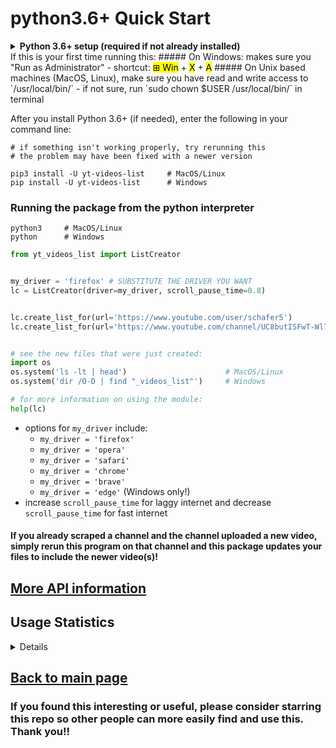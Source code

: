 # python3.6+ Quick Start
<details>
  <summary><b>Python 3.6+ setup (required if not already installed)</b></summary>

This package uses [f-strings](https://cito.github.io/blog/f-strings/) (more [here](https://realpython.com/python-f-strings/)) and as such requires Python 3.6+. If you have an older version of Python, you can download the Python 3.8.2 [macOS 64-bit installer](https://www.python.org/ftp/python/3.8.2/python-3.8.2-macosx10.9.pkg), [Windows x86-64 executable installer](https://www.python.org/ftp/python/3.8.2/python-3.8.2-amd64.exe), [Windows x86 executable installer](https://www.python.org/ftp/python/3.8.2/python-3.8.2.exe), or the [Gzipped source tarball](https://www.python.org/ftp/python/3.8.2/Python-3.8.2.tgz) (most useful for Linux) and follow the instructions to set up Python for your machine. If you want to install a different version, visit the [Python Downloads page](https://www.python.org/downloads/) and select the version you want.

</details>
If this is your first time running this:
##### On Windows: makes sure you "Run as Administrator"
  - shortcut: <mark>⊞ Win</mark> + <mark>X</mark> + <mark>A</mark>
##### On Unix based machines (MacOS, Linux), make sure you have read and write access to `/usr/local/bin/`
  - if not sure, run `sudo chown $USER /usr/local/bin/` in terminal

After you install Python 3.6+ (if needed), enter the following in your command line:

```shell
# if something isn't working properly, try rerunning this
# the problem may have been fixed with a newer version

pip3 install -U yt-videos-list     # MacOS/Linux
pip install -U yt-videos-list      # Windows
```

### Running the package from the python interpreter
```shell
python3     # MacOS/Linux
python      # Windows
```
```python
from yt_videos_list import ListCreator


my_driver = 'firefox' # SUBSTITUTE THE DRIVER YOU WANT
lc = ListCreator(driver=my_driver, scroll_pause_time=0.8)


lc.create_list_for(url='https://www.youtube.com/user/schafer5')
lc.create_list_for(url='https://www.youtube.com/channel/UC8butISFwT-Wl7EV0hUK0BQ')


# see the new files that were just created:
import os
os.system('ls -lt | head')                      # MacOS/Linux
os.system('dir /O-D | find "_videos_list"')     # Windows

# for more information on using the module:
help(lc)
```
- options for `my_driver` include:
  - `my_driver = 'firefox'`
  - `my_driver = 'opera'`
  - `my_driver = 'safari'`
  - `my_driver = 'chrome'`
  - `my_driver = 'brave'`
  - `my_driver = 'edge'` (Windows only!)
- increase `scroll_pause_time` for laggy internet and decrease `scroll_pause_time` for fast internet
#### If you already scraped a channel and the channel uploaded a new video, simply rerun this program on that channel and this package updates your files to include the newer video(s)!

## [More API information](../docs/python3.6+.md#For-more-control)
## Usage Statistics
<details>

- [PePy](https://pepy.tech/project/yt-videos-list)
- [PyPi Stats](https://pypistats.org/packages/yt-videos-list)

</details>

## [Back to main page](../README.md)
### If you found this interesting or useful, **please consider starring this repo** so other people can more easily find and use this. Thank you!!

